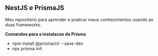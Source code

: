 ## NestJS e PrismaJS 

Meu repositório para aprender e praticar meus conhecimentos usando as duas frameworks.

**Comandos para a instalacao do Prisma**

* npm install @prisma/cli --save-dev
* npx prisma init
